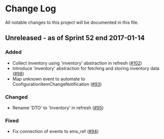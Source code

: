 # Change Log

All notable changes to this project will be documented in this file.

## Unreleased - as of Sprint 52 end 2017-01-14

### Added
- Collect inventory using 'inventory' abstraction in refresh ([#102](https://github.com/ManageIQ/manageiq-providers-amazon/pull/102))
- Introduce 'inventory' abstraction for fetching and storing inventory data ([#98](https://github.com/ManageIQ/manageiq-providers-amazon/pull/98))
- Map unknown event to automate to ConfigurationItemChangeNotification ([#93](https://github.com/ManageIQ/manageiq-providers-amazon/pull/93))

### Changed
- Rename 'DTO' to 'Inventory' in refresh ([#95](https://github.com/ManageIQ/manageiq-providers-amazon/pull/95))

### Fixed

- Fix connection of events to ems_ref ([#94](https://github.com/ManageIQ/manageiq-providers-amazon/pull/94))
